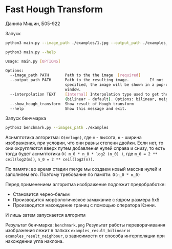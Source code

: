 # Fast Hough Transform

Данила Мишин, Б05-922

Запуск
```bash
python3 main.py --image_path ./examples/1.jpg --output_path ./examples_result_bilinear/1.jpg
```

```bash
python3 main.py --help

Usage: main.py [OPTIONS]

Options:
  --image_path PATH       Path to the the image  [required]
  --output_path PATH      Path to the resulting image.         If not
                          specified, the image will be shown in a pop-up
                          window.
  --interpolation TEXT    [Internal] Interpolation type used to get the angle
                          (bilinear - default). Options: bilinear, neighbour
  --show_hough_transform  Show result of Hough transform
  --help                  Show this message and exit.

```

Запуск бенчмарка
```bash
python3 benchmark.py --images_path ./examples
```

Асимптотика алгоритма: `O(mnlogn)`, 
где `m` - высота, `n` - ширина изображения, при условии, что они равны
степени двойки. Если нет, то они округляются вверх путем добавления нулей
справа и снизу, то есть тогда будет асимптотика
`O( m_0 * n_0 * log2 (n_0) )`, где `m_0 = 2 ** ceil(log2(m))`,
`n_0 = 2 ** ceil(log2(n))`.

По памяти: во время стадии merge мы создаем новый массив нулей
и заполняем его. Поэтому требование по памяти: `O(n_0 * m_0)`

Перед применением алгоритма изображение подлежит предобработке:
- Становится черно-белым
- Производится морфологическое замыкание с ядром размера 5x5
- Производится нахождение границ с помощью оператора Кэнни.

И лишь затем запускается алгоритм


Результат бенчмарка: `benchmark.png`
Результат работы переворачивания изображения лежит в папках
`examples_result_bilinear` и `examples_result_neighbour`,
в зависимости от способа интерполяции при нахождении угла наклона.


